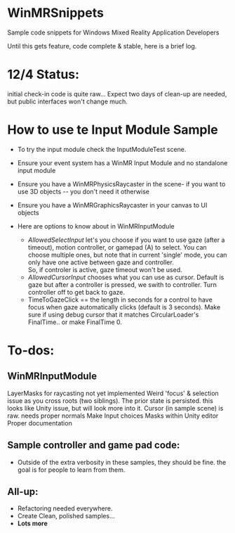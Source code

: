# WinMRSnippets
Sample code snippets for Windows Mixed Reality Application Developers


Until this gets feature, code complete & stable, here is a brief log. 


# 12/4 Status: #
initial check-in code is quite raw...  Expect two days of clean-up are needed, but public interfaces won't change much. 


# How to use te Input Module Sample # 
- To try the input module check the InputModuleTest scene. 
- Ensure your event system has a WinMR Input Module and no standalone input module 
- Ensure you have a WinMRPhysicsRaycaster in the scene- if you want to use 3D objects -- you don't need it otherwise 
- Ensure you have a WinMRGraphicsRaycaster in your canvas to  UI objects  

- Here are options to know about in WinMRInputModule  
  - _AllowedSelectInput_ let's you choose if you want to use gaze (after a timeout), motion controller, or gamepad (A) to select.  You can choose multiple ones, but note that in current 'single' mode, you can only have one active between gaze and controller.     
So, if controler is active, gaze timeout won't be used. 
  - _AllowedCursorInput_ chooses what you can use as cursor. Default is gaze but after a controller is pressed, we swith to controller. Turn controller off to get back to gaze. 
  - TimeToGazeClick == the length in seconds for a control to have focus when gaze automatically clicks (default is 3 seconds). Make sure if using debug cursor that it matches CircularLoader's FinalTime.. or make FinalTime 0. 
  
  
# To-dos: # 

## WinMRInputModule ## 
  LayerMasks for raycasting not yet implemented 
  Weird 'focus' & selection issue as you cross roots (two siblings). The prior state is persisted. this looks like Unity issue, but will look more into it. 
  Cursor (in sample scene) is raw. needs proper normals 
  Make Input choices Masks within Unity editor  
  Proper documentation 


## Sample controller and game pad code: ##
- Outside of the extra verbosity in these samples, they should be fine. the goal is for people to learn from them. 


## All-up: ## 
- Refactoring needed everywhere. 
- Create Clean, polished samples... 
-  **Lots more** 
